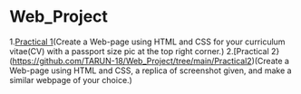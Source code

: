 # Web_Project
1.[Practical 1](https://github.com/TARUN-18/Web_Project/tree/main/Practical1)(Create a Web-page using HTML and CSS for your curriculum vitae(CV) with a passport size pic at the top right corner.)
2.[Practical 2}(https://github.com/TARUN-18/Web_Project/tree/main/Practical2)(Create a Web-page using HTML and CSS, a replica of screenshot given, and make a similar webpage of your choice.)
